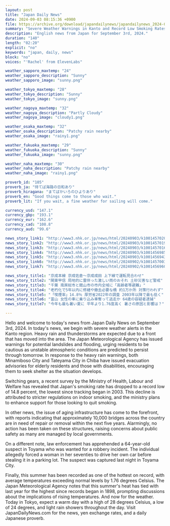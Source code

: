 ```yaml
---
layout: post
title: "Japan Daily News"
date: 2024-09-03 08:15:36 +0900
file: https://archive.org/download/japandailynews/japandailynews_2024-09-03.mp3
summary: "Severe Weather Warnings in Kanto and Record Low Smoking Rates in Japan, & more…"
description: "English news from Japan for September 3rd, 2024."
duration: "140"
length: "02:20"
explicit: "no"
keywords: "japan, daily, news"
block: "no"
voices: "'Rachel' from ElevenLabs"

weather_sapporo_maxtemp: "24"
weather_sapporo_description: "Sunny"
weather_sapporo_image: "sunny.png"

weather_tokyo_maxtemp: "28"
weather_tokyo_description: "Sunny"
weather_tokyo_image: "sunny.png"

weather_nagoya_maxtemp: "32"
weather_nagoya_description: "Partly Cloudy"
weather_nagoya_image: "cloudy1.png"

weather_osaka_maxtemp: "32"
weather_osaka_description: "Patchy rain nearby"
weather_osaka_image: "rainy1.png"

weather_fukuoka_maxtemp: "29"
weather_fukuoka_description: "Sunny"
weather_fukuoka_image: "sunny.png"

weather_naha_maxtemp: "30"
weather_naha_description: "Patchy rain nearby"
weather_naha_image: "rainy1.png"

proverb_id: "105"
proverb_ja: "待てば海路の日和あり"
proverb_hiragana: "まてばかいろのひよりあり"
proverb_en: "Good things come to those who wait."
proverb_lit: "If you wait, a fine weather for sailing will come."

currency_usd: "147.1"
currency_gbp: "193.1"
currency_eur: "162.6"
currency_cad: "108.8"
currency_aud: "99.6"

news_story_link1: "http://www3.nhk.or.jp/news/html/20240903/k10014570201000.html"
news_story_link2: "http://www3.nhk.or.jp/news/html/20240903/k10014570191000.html"
news_story_link3: "http://www3.nhk.or.jp/news/html/20240903/k10014570161000.html"
news_story_link4: "http://www3.nhk.or.jp/news/html/20240903/k10014569851000.html"
news_story_link5: "http://www3.nhk.or.jp/news/html/20240903/k10014569431000.html"
news_story_link6: "http://www3.nhk.or.jp/news/html/20240902/k10014570031000.html"
news_story_link7: "http://www3.nhk.or.jp/news/html/20240902/k10014569601000.html"

news_story_title1: "京成本線 京成佐倉～京成成田 上下線で運転見合わせ"
news_story_title2: "関東甲信 局地的に雷伴った激しい雨のおそれ 土砂災害など警戒"
news_story_title3: "千葉 南房総市と館山市の市内全域に「高齢者等避難」"
news_story_title4: "老朽化で5年以内に修繕や撤去必要な橋 約1万か所 対策行われず"
news_story_title5: "「喫煙率」14.8％ 厚労省2022年の調査 2003年以降で最も低く"
news_story_title6: "富山 女性の車に乗り込み車奪って逃走か 64歳の容疑者逮捕"
news_story_title7: "今年も最も暑い夏に 平年より1.76度高く 暑さの原因と影響は？"

---
```


Hello and welcome to today's news from Japan Daily News on September 3rd, 2024. In today's news, we begin with severe weather alerts in the Kanto region. Heavy rain and thunderstorms are expected due to a front that has moved into the area. The Japan Meteorological Agency has issued warnings for potential landslides and flooding, urging residents to be cautious as unstable atmospheric conditions are predicted to persist through tomorrow. In response to the heavy rain warnings, both Minamiboso City and Tateyama City in Chiba have issued evacuation advisories for elderly residents and those with disabilities, encouraging them to seek shelter as the situation develops.

Switching gears, a recent survey by the Ministry of Health, Labour and Welfare has revealed that Japan's smoking rate has dropped to a record low of 14.8 percent, the lowest since tracking began in 2003. This decline is attributed to stricter regulations on indoor smoking, and the ministry plans to enhance support for those looking to quit smoking.

In other news, the issue of aging infrastructure has come to the forefront, with reports indicating that approximately 10,000 bridges across the country are in need of repair or removal within the next five years. Alarmingly, no action has been taken on these structures, raising concerns about public safety as many are managed by local governments.

On a different note, law enforcement has apprehended a 64-year-old suspect in Toyama who was wanted for a robbery incident. The individual allegedly forced a woman in her seventies to drive her own car before stealing it in a parking lot. The suspect was captured last night in Toyama City.

Finally, this summer has been recorded as one of the hottest on record, with average temperatures exceeding normal levels by 1.76 degrees Celsius. The Japan Meteorological Agency notes that this summer's heat has tied with last year for the highest since records began in 1898, prompting discussions about the implications of rising temperatures. And now for the weather. Today in Tokyo, expect a warm day with a high of 28 degrees Celsius, a low of 24 degrees, and light rain showers throughout the day.  Visit JapanDailyNews.com for the news, yen exchange rates, and a daily Japanese proverb.
